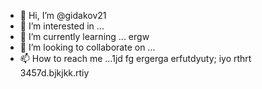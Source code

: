 - 👋 Hi, I’m @gidakov21
- 👀 I’m interested in ...
- 🌱 I’m currently learning ... ergw
- 💞️ I’m looking to collaborate on ...
- 📫 How to reach me ...1jd fg ergerga erfutdyuty; iyo rthrt
3457d.bjkjkk.rtiy
<!---
gidakov21/gidakov21 is a ✨ special ✨ repository because its `README.m rtyu tr` (this file) appears on your GitHub profile.
You can click the Preview link to take a look at your changes.
--->
